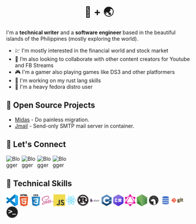<h1 align="center">👋 + 🌏</h1>


I'm a __technical writer__ and a __software engineer__ based in the beautiful islands of the Philippines (mostly exploring the world). 

- 💹 I'm mostly interested in the financial world and stock market
- 👯 I’m also looking to collaborate with other content creators for Youtube and FB Streams
- 🎮 I'm a gamer also playing games like DS3 and other platformers
- 🦀 I'm working on my rust lang skills
- 🐧 I'm a heavy fedora distro user

## 🪸 Open Source Projects

- [Midas](https://github.com/ffimnsr/midas-rs) - Do painless migration.
- [Jmail](https://github.com/ffimnsr/jmail) - Send-only SMTP mail server in container.

## 🔗 Let's Connect

[<img align="left" alt="Blogger" width="42px" src="https://cdn.jsdelivr.net/npm/simple-icons@v3/icons/wordpress.svg" />][blog]
[<img align="left" alt="Blogger" width="42px" src="https://cdn.jsdelivr.net/npm/simple-icons@v3/icons/linkedin.svg" />][linkedin]
[<img align="left" alt="Blogger" width="42px" src="https://cdn.jsdelivr.net/npm/simple-icons@v3/icons/reddit.svg" />][reddit]
[<img align="left" alt="Blogger" width="42px" src="https://cdn.jsdelivr.net/npm/simple-icons@v3/icons/fedora.svg" />][reddit]

<br/>
<br/>

## 🚀 Technical Skills

[<img align="left" alt="Visual Studio Code" width="32px" src="https://raw.githubusercontent.com/github/explore/80688e429a7d4ef2fca1e82350fe8e3517d3494d/topics/visual-studio-code/visual-studio-code.png" />][blog]
[<img align="left" alt="HTML5" width="32px" src="https://raw.githubusercontent.com/github/explore/80688e429a7d4ef2fca1e82350fe8e3517d3494d/topics/html/html.png" />][blog]
[<img align="left" alt="CSS3" width="32px" src="https://raw.githubusercontent.com/github/explore/80688e429a7d4ef2fca1e82350fe8e3517d3494d/topics/css/css.png" />][blog]
[<img align="left" alt="Sass" width="32px" src="https://raw.githubusercontent.com/github/explore/80688e429a7d4ef2fca1e82350fe8e3517d3494d/topics/sass/sass.png" />][blog]
[<img align="left" alt="JavaScript" width="32px" src="https://raw.githubusercontent.com/github/explore/80688e429a7d4ef2fca1e82350fe8e3517d3494d/topics/javascript/javascript.png" />][blog]
[<img align="left" alt="React" width="32px" src="https://raw.githubusercontent.com/github/explore/80688e429a7d4ef2fca1e82350fe8e3517d3494d/topics/react/react.png" />][blog]
[<img align="left" alt="Rust" width="32px" src="https://raw.githubusercontent.com/github/explore/e94815998e4e0713912fed477a1f346ec04c3da2/topics/rust/rust.png" />][blog]
[<img align="left" alt="Elixir" width="32px" src="https://raw.githubusercontent.com/github/explore/e94815998e4e0713912fed477a1f346ec04c3da2/topics/elixir/elixir.png" />][blog]
[<img align="left" alt="C++" width="32px" src="https://raw.githubusercontent.com/github/explore/e94815998e4e0713912fed477a1f346ec04c3da2/topics/cpp/cpp.png" />][blog]
[<img align="left" alt="C#" width="32px" src="https://raw.githubusercontent.com/github/explore/e94815998e4e0713912fed477a1f346ec04c3da2/topics/csharp/csharp.png" />][blog]
[<img align="left" alt="GraphQL" width="32px" src="https://raw.githubusercontent.com/github/explore/80688e429a7d4ef2fca1e82350fe8e3517d3494d/topics/graphql/graphql.png" />][blog]
[<img align="left" alt="Node.js" width="32px" src="https://raw.githubusercontent.com/github/explore/80688e429a7d4ef2fca1e82350fe8e3517d3494d/topics/nodejs/nodejs.png" />][blog]
[<img align="left" alt="Deno" width="32px" src="https://raw.githubusercontent.com/github/explore/361e2821e2dea67711cde99c9c40ed357061cf27/topics/deno/deno.png" />][blog]
[<img align="left" alt="SQL" width="32px" src="https://raw.githubusercontent.com/github/explore/80688e429a7d4ef2fca1e82350fe8e3517d3494d/topics/sql/sql.png" />][blog]
[<img align="left" alt="Git" width="32px" src="https://raw.githubusercontent.com/github/explore/80688e429a7d4ef2fca1e82350fe8e3517d3494d/topics/git/git.png" />][blog]
[<img align="left" alt="Terminal" width="32px" src="https://raw.githubusercontent.com/github/explore/80688e429a7d4ef2fca1e82350fe8e3517d3494d/topics/terminal/terminal.png" />][blog]

<br />

[blog]: https://www.vastorigins.com
[linkedin]: https://www.linkedin.com/in/ffimnsr
[reddit]: https://www.reddit.com/user/ffimnsr

